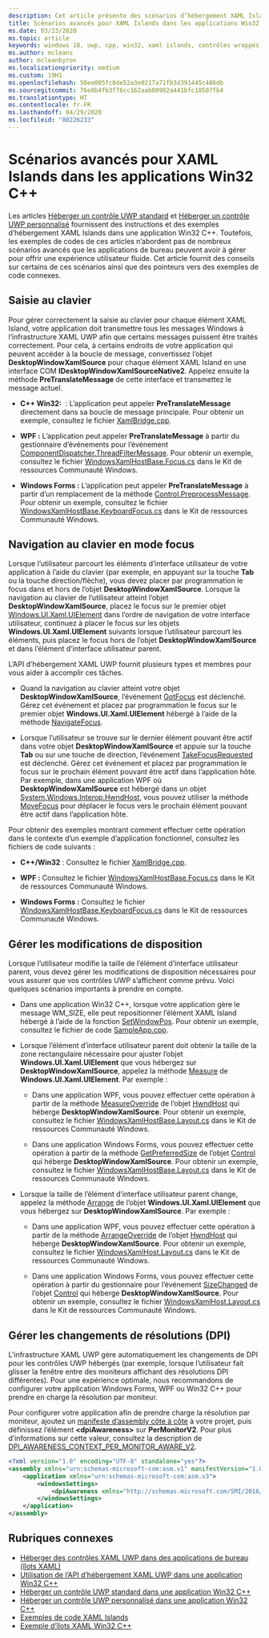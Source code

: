```yaml
---
description: Cet article présente des scénarios d’hébergement XAML Islands avancés pour les applications Win32 C++.
title: Scénarios avancés pour XAML Islands dans les applications Win32 C++
ms.date: 03/23/2020
ms.topic: article
keywords: windows 10, uwp, cpp, win32, xaml islands, contrôles wrappés, contrôles standard
ms.author: mcleans
author: mcleanbyron
ms.localizationpriority: medium
ms.custom: 19H1
ms.openlocfilehash: 50ee005fc0de52a3e0217a71fb3d391445c486db
ms.sourcegitcommit: 76e8b4fb3f76cc162aab80982a441bfc18507fb4
ms.translationtype: HT
ms.contentlocale: fr-FR
ms.lasthandoff: 04/29/2020
ms.locfileid: "80226233"
---
```

# <a name="advanced-scenarios-for-xaml-islands-in-c-win32-apps"></a>Scénarios avancés pour XAML Islands dans les applications Win32 C++

Les articles [Héberger un contrôle UWP standard](host-standard-control-with-xaml-islands-cpp.md) et [Héberger un contrôle UWP personnalisé](host-custom-control-with-xaml-islands-cpp.md) fournissent des instructions et des exemples d’hébergement XAML Islands dans une application Win32 C++. Toutefois, les exemples de codes de ces articles n’abordent pas de nombreux scénarios avancés que les applications de bureau peuvent avoir à gérer pour offrir une expérience utilisateur fluide. Cet article fournit des conseils sur certains de ces scénarios ainsi que des pointeurs vers des exemples de code connexes.

## <a name="keyboard-input"></a>Saisie au clavier

Pour gérer correctement la saisie au clavier pour chaque élément XAML Island, votre application doit transmettre tous les messages Windows à l’infrastructure XAML UWP afin que certains messages puissent être traités correctement. Pour cela, à certains endroits de votre application qui peuvent accéder à la boucle de message, convertissez l’objet **DesktopWindowXamlSource** pour chaque élément XAML Island en une interface COM **IDesktopWindowXamlSourceNative2**. Appelez ensuite la méthode **PreTranslateMessage** de cette interface et transmettez le message actuel.

  * **C++ Win32:**  : L’application peut appeler **PreTranslateMessage** directement dans sa boucle de message principale. Pour obtenir un exemple, consultez le fichier [XamlBridge.cpp](https://github.com/microsoft/Xaml-Islands-Samples/blob/master/Samples/Win32/SampleCppApp/XamlBridge.cpp#L16).

  * **WPF :** L’application peut appeler **PreTranslateMessage** à partir du gestionnaire d’événements pour l’événement [ComponentDispatcher.ThreadFilterMessage](https://docs.microsoft.com/dotnet/api/system.windows.interop.componentdispatcher.threadfiltermessage). Pour obtenir un exemple, consultez le fichier [WindowsXamlHostBase.Focus.cs](https://github.com/windows-toolkit/Microsoft.Toolkit.Win32/blob/master/Microsoft.Toolkit.Wpf.UI.XamlHost/WindowsXamlHostBase.Focus.cs#L177) dans le Kit de ressources Communauté Windows.

  * **Windows Forms :** L’application peut appeler **PreTranslateMessage** à partir d’un remplacement de la méthode [Control.PreprocessMessage](https://docs.microsoft.com/dotnet/api/system.windows.forms.control.preprocessmessage). Pour obtenir un exemple, consultez le fichier [WindowsXamlHostBase.KeyboardFocus.cs](https://github.com/windows-toolkit/Microsoft.Toolkit.Win32/blob/master/Microsoft.Toolkit.Forms.UI.XamlHost/WindowsXamlHostBase.KeyboardFocus.cs#L100) dans le Kit de ressources Communauté Windows.

## <a name="keyboard-focus-navigation"></a>Navigation au clavier en mode focus

Lorsque l’utilisateur parcourt les éléments d’interface utilisateur de votre application à l’aide du clavier (par exemple, en appuyant sur la touche **Tab** ou la touche direction/flèche), vous devez placer par programmation le focus dans et hors de l’objet **DesktopWindowXamlSource**. Lorsque la navigation au clavier de l’utilisateur atteint l’objet **DesktopWindowXamlSource**, placez le focus sur le premier objet [Windows.UI.Xaml.UIElement](https://docs.microsoft.com/uwp/api/windows.ui.xaml.uielement) dans l’ordre de navigation de votre interface utilisateur, continuez à placer le focus sur les objets **Windows.UI.Xaml.UIElement** suivants lorsque l’utilisateur parcourt les éléments, puis placez le focus hors de l’objet **DesktopWindowXamlSource** et dans l’élément d’interface utilisateur parent.  

L’API d’hébergement XAML UWP fournit plusieurs types et membres pour vous aider à accomplir ces tâches.

* Quand la navigation au clavier atteint votre objet **DesktopWindowXamlSource**, l’événement [GotFocus](https://docs.microsoft.com/uwp/api/windows.ui.xaml.hosting.desktopwindowxamlsource.gotfocus) est déclenché. Gérez cet événement et placez par programmation le focus sur le premier objet **Windows.UI.Xaml.UIElement** hébergé à l’aide de la méthode [NavigateFocus](https://docs.microsoft.com/uwp/api/windows.ui.xaml.hosting.desktopwindowxamlsource.navigatefocus).

* Lorsque l’utilisateur se trouve sur le dernier élément pouvant être actif dans votre objet **DesktopWindowXamlSource** et appuie sur la touche **Tab** ou sur une touche de direction, l’événement [TakeFocusRequested](https://docs.microsoft.com/uwp/api/windows.ui.xaml.hosting.desktopwindowxamlsource.takefocusrequested) est déclenché. Gérez cet événement et placez par programmation le focus sur le prochain élément pouvant être actif dans l’application hôte. Par exemple, dans une application WPF où **DesktopWindowXamlSource** est hébergé dans un objet [System.Windows.Interop.HwndHost](https://docs.microsoft.com/dotnet/api/system.windows.interop.hwndhost), vous pouvez utiliser la méthode [MoveFocus](https://docs.microsoft.com/dotnet/api/system.windows.frameworkelement.movefocus) pour déplacer le focus vers le prochain élément pouvant être actif dans l’application hôte.

Pour obtenir des exemples montrant comment effectuer cette opération dans le contexte d’un exemple d’application fonctionnel, consultez les fichiers de code suivants :

  * **C++/Win32** : Consultez le fichier [XamlBridge.cpp](https://github.com/microsoft/Xaml-Islands-Samples/blob/master/Samples/Win32/SampleCppApp/XamlBridge.cpp).

  * **WPF :** Consultez le fichier [WindowsXamlHostBase.Focus.cs](https://github.com/windows-toolkit/Microsoft.Toolkit.Win32/blob/master/Microsoft.Toolkit.Wpf.UI.XamlHost/WindowsXamlHostBase.Focus.cs) dans le Kit de ressources Communauté Windows.  

  * **Windows Forms :** Consultez le fichier [WindowsXamlHostBase.KeyboardFocus.cs](https://github.com/windows-toolkit/Microsoft.Toolkit.Win32/blob/master/Microsoft.Toolkit.Forms.UI.XamlHost/WindowsXamlHostBase.KeyboardFocus.cs) dans le Kit de ressources Communauté Windows.

## <a name="handle-layout-changes"></a>Gérer les modifications de disposition

Lorsque l’utilisateur modifie la taille de l’élément d’interface utilisateur parent, vous devez gérer les modifications de disposition nécessaires pour vous assurer que vos contrôles UWP s’affichent comme prévu. Voici quelques scénarios importants à prendre en compte.

* Dans une application Win32 C++, lorsque votre application gère le message WM_SIZE, elle peut repositionner l’élément XAML Island hébergé à l’aide de la fonction [SetWindowPos](https://docs.microsoft.com/windows/desktop/api/winuser/nf-winuser-setwindowpos). Pour obtenir un exemple, consultez le fichier de code [SampleApp.cpp](https://github.com/microsoft/Xaml-Islands-Samples/blob/master/Samples/Win32/SampleCppApp/SampleApp.cpp#L170).

* Lorsque l’élément d’interface utilisateur parent doit obtenir la taille de la zone rectangulaire nécessaire pour ajuster l’objet **Windows.UI.Xaml.UIElement** que vous hébergez sur **DesktopWindowXamlSource**, appelez la méthode [Measure](https://docs.microsoft.com/uwp/api/windows.ui.xaml.uielement.measure) de **Windows.UI.Xaml.UIElement**. Par exemple :

    * Dans une application WPF, vous pouvez effectuer cette opération à partir de la méthode [MeasureOverride](https://docs.microsoft.com/dotnet/api/system.windows.frameworkelement.measureoverride) de l’objet [HwndHost](https://docs.microsoft.com/dotnet/api/system.windows.interop.hwndhost) qui héberge **DesktopWindowXamlSource**. Pour obtenir un exemple, consultez le fichier [WindowsXamlHostBase.Layout.cs](https://github.com/windows-toolkit/Microsoft.Toolkit.Win32/blob/master/Microsoft.Toolkit.Wpf.UI.XamlHost/WindowsXamlHostBase.Layout.cs) dans le Kit de ressources Communauté Windows.

    * Dans une application Windows Forms, vous pouvez effectuer cette opération à partir de la méthode [GetPreferredSize](https://docs.microsoft.com/dotnet/api/system.windows.forms.control.getpreferredsize) de l’objet [Control](https://docs.microsoft.com/dotnet/api/system.windows.forms.control) qui héberge **DesktopWindowXamlSource**. Pour obtenir un exemple, consultez le fichier [WindowsXamlHostBase.Layout.cs](https://github.com/windows-toolkit/Microsoft.Toolkit.Win32/blob/master/Microsoft.Toolkit.Forms.UI.XamlHost/WindowsXamlHostBase.Layout.cs) dans le Kit de ressources Communauté Windows.

* Lorsque la taille de l’élément d’interface utilisateur parent change, appelez la méthode [Arrange](https://docs.microsoft.com/uwp/api/windows.ui.xaml.uielement.arrange) de l’objet **Windows.UI.Xaml.UIElement** que vous hébergez sur **DesktopWindowXamlSource**. Par exemple :

    * Dans une application WPF, vous pouvez effectuer cette opération à partir de la méthode [ArrangeOverride](https://docs.microsoft.com/dotnet/api/system.windows.frameworkelement.arrangeoverride) de l’objet [HwndHost](https://docs.microsoft.com/dotnet/api/system.windows.interop.hwndhost) qui héberge **DesktopWindowXamlSource**. Pour obtenir un exemple, consultez le fichier [WindowsXamlHost.Layout.cs](https://github.com/windows-toolkit/Microsoft.Toolkit.Win32/blob/master/Microsoft.Toolkit.Wpf.UI.XamlHost/WindowsXamlHostBase.Layout.cs) dans le Kit de ressources Communauté Windows.

    * Dans une application Windows Forms, vous pouvez effectuer cette opération à partir du gestionnaire pour l’événement [SizeChanged](https://docs.microsoft.com/dotnet/api/system.windows.forms.control.sizechanged) de l’objet [Control](https://docs.microsoft.com/dotnet/api/system.windows.forms.control) qui héberge **DesktopWindowXamlSource**. Pour obtenir un exemple, consultez le fichier [WindowsXamlHost.Layout.cs](https://github.com/windows-toolkit/Microsoft.Toolkit.Win32/blob/master/Microsoft.Toolkit.Forms.UI.XamlHost/WindowsXamlHostBase.Layout.cs) dans le Kit de ressources Communauté Windows.

## <a name="handle-dpi-changes"></a>Gérer les changements de résolutions (DPI)

L’infrastructure XAML UWP gère automatiquement les changements de DPI pour les contrôles UWP hébergés (par exemple, lorsque l’utilisateur fait glisser la fenêtre entre des moniteurs affichant des résolutions DPI différentes). Pour une expérience optimale, nous recommandons de configurer votre application Windows Forms, WPF ou Win32 C++ pour prendre en charge la résolution par moniteur.

Pour configurer votre application afin de prendre charge la résolution par moniteur, ajoutez un [manifeste d’assembly côte à côte](https://docs.microsoft.com/windows/desktop/SbsCs/application-manifests) à votre projet, puis définissez l’élément **\<dpiAwareness\>** sur **PerMonitorV2**. Pour plus d’informations sur cette valeur, consultez la description de [DPI_AWARENESS_CONTEXT_PER_MONITOR_AWARE_V2](https://docs.microsoft.com/windows/desktop/hidpi/dpi-awareness-context).

```xml
<?xml version="1.0" encoding="UTF-8" standalone="yes"?>
<assembly xmlns="urn:schemas-microsoft-com:asm.v1" manifestVersion="1.0">
    <application xmlns="urn:schemas-microsoft-com:asm.v3">
        <windowsSettings>
            <dpiAwareness xmlns="http://schemas.microsoft.com/SMI/2016/WindowsSettings">PerMonitorV2</dpiAwareness>
        </windowsSettings>
    </application>
</assembly>
```

## <a name="related-topics"></a>Rubriques connexes

* [Héberger des contrôles XAML UWP dans des applications de bureau (îlots XAML)](xaml-islands.md)
* [Utilisation de l’API d’hébergement XAML UWP dans une application Win32 C++](using-the-xaml-hosting-api.md)
* [Héberger un contrôle UWP standard dans une application Win32 C++](host-standard-control-with-xaml-islands-cpp.md)
* [Héberger un contrôle UWP personnalisé dans une application Win32 C++](host-custom-control-with-xaml-islands-cpp.md)
* [Exemples de code XAML Islands](https://github.com/microsoft/Xaml-Islands-Samples)
* [Exemple d’îlots XAML Win32 C++](https://github.com/microsoft/Xaml-Islands-Samples/tree/master/Samples/Win32/SampleCppApp)
